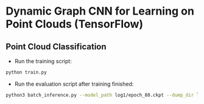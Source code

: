 # Dynamic Graph CNN for Learning on Point Clouds (TensorFlow)

## Point Cloud Classification
* Run the training script:

``` bash
python train.py
```

* Run the evaluation script after training finished:

``` bash
python3 batch_inference.py --model_path log1/epoch_80.ckpt --dump_dir log1/dump --output_filelist log1/output_filelist.txt --room_data_filelist meta/area1_data_label.txt --visu
```
